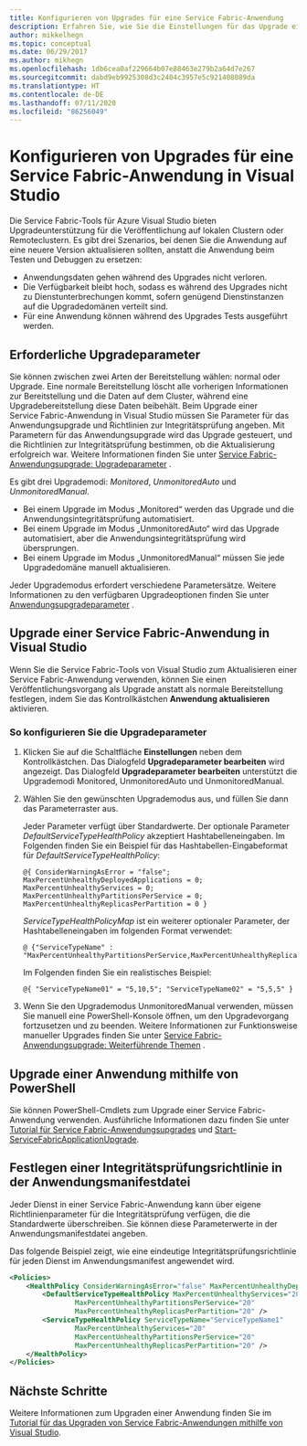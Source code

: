 ```yaml
---
title: Konfigurieren von Upgrades für eine Service Fabric-Anwendung
description: Erfahren Sie, wie Sie die Einstellungen für das Upgrade einer Service Fabric-Anwendung mithilfe von Microsoft Visual Studio konfigurieren.
author: mikkelhegn
ms.topic: conceptual
ms.date: 06/29/2017
ms.author: mikhegn
ms.openlocfilehash: 1db6cea0af229664b07e88463e279b2a64d7e267
ms.sourcegitcommit: dabd9eb9925308d3c2404c3957e5c921408089da
ms.translationtype: HT
ms.contentlocale: de-DE
ms.lasthandoff: 07/11/2020
ms.locfileid: "86256049"
---
```

# <a name="configure-the-upgrade-of-a-service-fabric-application-in-visual-studio"></a>Konfigurieren von Upgrades für eine Service Fabric-Anwendung in Visual Studio
Die Service Fabric-Tools für Azure Visual Studio bieten Upgradeunterstützung für die Veröffentlichung auf lokalen Clustern oder Remoteclustern. Es gibt drei Szenarios, bei denen Sie die Anwendung auf eine neuere Version aktualisieren sollten, anstatt die Anwendung beim Testen und Debuggen zu ersetzen:

* Anwendungsdaten gehen während des Upgrades nicht verloren.
* Die Verfügbarkeit bleibt hoch, sodass es während des Upgrades nicht zu Dienstunterbrechungen kommt, sofern genügend Dienstinstanzen auf die Upgradedomänen verteilt sind.
* Für eine Anwendung können während des Upgrades Tests ausgeführt werden.

## <a name="parameters-needed-to-upgrade"></a>Erforderliche Upgradeparameter
Sie können zwischen zwei Arten der Bereitstellung wählen: normal oder Upgrade. Eine normale Bereitstellung löscht alle vorherigen Informationen zur Bereitstellung und die Daten auf dem Cluster, während eine Upgradebereitstellung diese Daten beibehält. Beim Upgrade einer Service Fabric-Anwendung in Visual Studio müssen Sie Parameter für das Anwendungsupgrade und Richtlinien zur Integritätsprüfung angeben. Mit Parametern für das Anwendungsupgrade wird das Upgrade gesteuert, und die Richtlinien zur Integritätsprüfung bestimmen, ob die Aktualisierung erfolgreich war. Weitere Informationen finden Sie unter [Service Fabric-Anwendungsupgrade: Upgradeparameter](service-fabric-application-upgrade-parameters.md) .

Es gibt drei Upgrademodi: *Monitored*, *UnmonitoredAuto* und *UnmonitoredManual*.

* Bei einem Upgrade im Modus „Monitored“ werden das Upgrade und die Anwendungsintegritätsprüfung automatisiert.
* Bei einem Upgrade im Modus „UnmonitoredAuto“ wird das Upgrade automatisiert, aber die Anwendungsintegritätsprüfung wird übersprungen.
* Bei einem Upgrade im Modus „UnmonitoredManual“ müssen Sie jede Upgradedomäne manuell aktualisieren.

Jeder Upgrademodus erfordert verschiedene Parametersätze. Weitere Informationen zu den verfügbaren Upgradeoptionen finden Sie unter [Anwendungsupgradeparameter](service-fabric-application-upgrade-parameters.md) .

## <a name="upgrade-a-service-fabric-application-in-visual-studio"></a>Upgrade einer Service Fabric-Anwendung in Visual Studio
Wenn Sie die Service Fabric-Tools von Visual Studio zum Aktualisieren einer Service Fabric-Anwendung verwenden, können Sie einen Veröffentlichungsvorgang als Upgrade anstatt als normale Bereitstellung festlegen, indem Sie das Kontrollkästchen **Anwendung aktualisieren** aktivieren.

### <a name="to-configure-the-upgrade-parameters"></a>So konfigurieren Sie die Upgradeparameter
1. Klicken Sie auf die Schaltfläche **Einstellungen** neben dem Kontrollkästchen. Das Dialogfeld **Upgradeparameter bearbeiten** wird angezeigt. Das Dialogfeld **Upgradeparameter bearbeiten** unterstützt die Upgrademodi Monitored, UnmonitoredAuto und UnmonitoredManual.
2. Wählen Sie den gewünschten Upgrademodus aus, und füllen Sie dann das Parameterraster aus.

    Jeder Parameter verfügt über Standardwerte. Der optionale Parameter *DefaultServiceTypeHealthPolicy* akzeptiert Hashtabelleneingaben. Im Folgenden finden Sie ein Beispiel für das Hashtabellen-Eingabeformat für *DefaultServiceTypeHealthPolicy*:

    ```
    @{ ConsiderWarningAsError = "false"; MaxPercentUnhealthyDeployedApplications = 0; MaxPercentUnhealthyServices = 0; MaxPercentUnhealthyPartitionsPerService = 0; MaxPercentUnhealthyReplicasPerPartition = 0 }
    ```

    *ServiceTypeHealthPolicyMap* ist ein weiterer optionaler Parameter, der Hashtabelleneingaben im folgenden Format verwendet:

    ```    
    @ {"ServiceTypeName" : "MaxPercentUnhealthyPartitionsPerService,MaxPercentUnhealthyReplicasPerPartition,MaxPercentUnhealthyServices"}
    ```

    Im Folgenden finden Sie ein realistisches Beispiel:

    ```
    @{ "ServiceTypeName01" = "5,10,5"; "ServiceTypeName02" = "5,5,5" }
    ```
3. Wenn Sie den Upgrademodus UnmonitoredManual verwenden, müssen Sie manuell eine PowerShell-Konsole öffnen, um den Upgradevorgang fortzusetzen und zu beenden. Weitere Informationen zur Funktionsweise manueller Upgrades finden Sie unter [Service Fabric-Anwendungsupgrade: Weiterführende Themen](service-fabric-application-upgrade-advanced.md) .

## <a name="upgrade-an-application-by-using-powershell"></a>Upgrade einer Anwendung mithilfe von PowerShell
Sie können PowerShell-Cmdlets zum Upgrade einer Service Fabric-Anwendung verwenden. Ausführliche Informationen dazu finden Sie unter [Tutorial für Service Fabric-Anwendungsupgrades](service-fabric-application-upgrade-tutorial.md) und [Start-ServiceFabricApplicationUpgrade](/powershell/module/servicefabric/start-servicefabricapplicationupgrade).

## <a name="specify-a-health-check-policy-in-the-application-manifest-file"></a>Festlegen einer Integritätsprüfungsrichtlinie in der Anwendungsmanifestdatei
Jeder Dienst in einer Service Fabric-Anwendung kann über eigene Richtlinienparameter für die Integritätsprüfung verfügen, die die Standardwerte überschreiben. Sie können diese Parameterwerte in der Anwendungsmanifestdatei angeben.

Das folgende Beispiel zeigt, wie eine eindeutige Integritätsprüfungsrichtlinie für jeden Dienst im Anwendungsmanifest angewendet wird.

```xml
<Policies>
    <HealthPolicy ConsiderWarningAsError="false" MaxPercentUnhealthyDeployedApplications="20">
        <DefaultServiceTypeHealthPolicy MaxPercentUnhealthyServices="20"               
                MaxPercentUnhealthyPartitionsPerService="20"
                MaxPercentUnhealthyReplicasPerPartition="20" />
        <ServiceTypeHealthPolicy ServiceTypeName="ServiceTypeName1"
                MaxPercentUnhealthyServices="20"
                MaxPercentUnhealthyPartitionsPerService="20"
                MaxPercentUnhealthyReplicasPerPartition="20" />      
    </HealthPolicy>
</Policies>
```
## <a name="next-steps"></a>Nächste Schritte
Weitere Informationen zum Upgraden einer Anwendung finden Sie im [Tutorial für das Upgraden von Service Fabric-Anwendungen mithilfe von Visual Studio](service-fabric-application-upgrade-tutorial.md).
